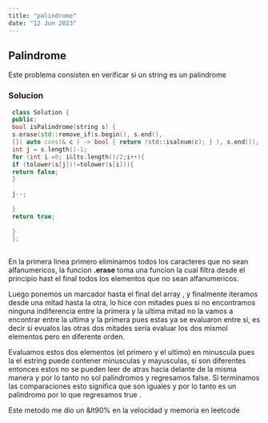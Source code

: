 ```yaml
---
title: "palindrome"
date: "12 Jun 2023"
---
```

## Palindrome




 Este problema consisten en verificar si un string es un palindrome
 
### Solucion


```cpp
 class Solution {
 public:
 bool isPalindrome(string s) {
 s.erase(std::remove_if(s.begin(), s.end(), 
 []( auto const& c ) -> bool { return !std::isalnum(c); } ), s.end());
 int j = s.length()-1;
 for (int i =0; i&lts.length()/2;i++){
 if (tolower(s[j])!=tolower(s[i])){
 return false;
 }
 
 j--;
 
 }
 return true;
 
 }
 };
 

```

 En la primera linea primero eliminamos todos los caracteres que no sean alfanumericos, la funcion **.erase** toma una funcion la cual filtra desde el principio hast el final todos los elementos que no sean alfanumericos.

 Luego ponemos un marcador hasta el final del array , y finalmente iteramos desde una mitad hasta la otra, lo hice con mitades pues si no encontramos ninguna indiferencia entre la primera y la ultima mitad no la vamos a encontrar entre la ultima y la primera pues estas ya se evaluaron entre si, es decir si evualos las otras dos mitades seria evaluar los dos mismol elementos pero en diferente orden.

 Evaluamos estos dos elementos (el primero y el ultimo) en minuscula pues la el estring puede contener minusculas y mayusculas, si son diferentes entonces estos no se pueden leer de atras hacia delante de la misma manera y por lo tanto no sol palindromos y regresamos false.
 Si terminamos las comparaciones esto significa que son iguales y por lo tanto es un palindromo por lo que regresamos true .

 Este metodo me dio un &lt90% en la velocidad y memoria en leetcode
 
 


